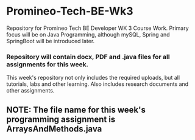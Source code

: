 # Promineo-Tech-BE-Wk3
Repository for Promineo Tech BE Developer WK 3 Course Work. Primary focus will be on Java Programming, although mySQL, Spring and SpringBoot will be introduced later. 
 ### Repository will contain docx, PDF and .java files for all assignments for this week.
 
 This week's repository not only includes the required uploads, but all tutorials, labs and other learning. Also includes research documents and other assignments.

 ## NOTE: The file name for this week's programming assignment is **ArraysAndMethods.java**